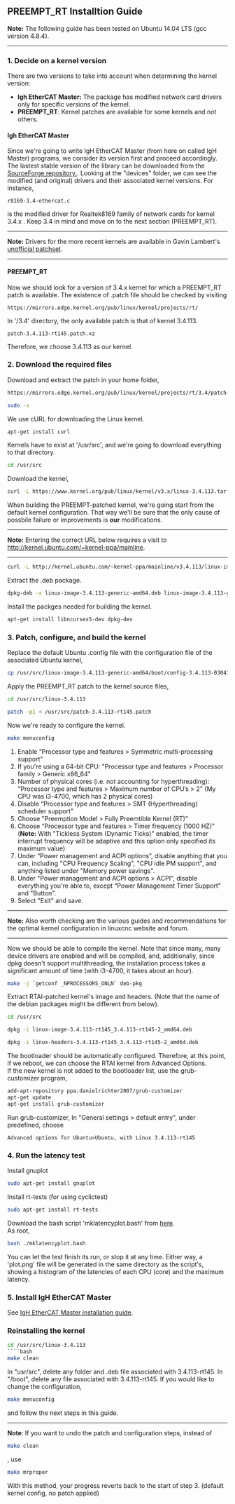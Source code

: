 
## PREEMPT_RT Installtion Guide

**Note:** The following guide has been tested on Ubuntu 14.04 LTS (gcc version 4.8.4).
___
### 1. Decide on a kernel version
There are two versions to take into account when determining the kernel version:  
* **Igh EtherCAT Master:** The package has modified network card drivers only for specific versions of the kernel. 
* **PREEMPT_RT**: Kernel patches are available for some kernels and not others.
#### Igh EtherCAT Master
Since we're going to write IgH EtherCAT Master (from here on called IgH Master) programs, we consider its version first and proceed accordingly. 
The lastest stable version of the library can be downloaded from the [SourceForge repository.](https://sourceforge.net/p/etherlabmaster/code/ci/stable-1.5/tree/). 
Looking at the "devices" folder, we can see the modified (and original) drivers and their associated kernel versions.
For instance,  
```
r8169-3.4-ethercat.c  
``` 
is the modified driver for Realtek8169 family of network cards for kernel 3.4.x . Keep 3.4 in mind and move on to the next section (PREEMPT_RT).  
___
**Note:** Drivers for the more recent kernels are available in Gavin Lambert's [unofficial patchset](https://sourceforge.net/u/uecasm/etherlab-patches/ci/default/tree/#readme).    
___
#### PREEMPT_RT
Now we should look for a version of 3.4.x kernel for which a PREEMPT_RT patch is available. The existence of .patch file should be checked by visiting   
```
https://mirrors.edge.kernel.org/pub/linux/kernel/projects/rt/
``` 
In '/3.4' directory, the only available patch is that of kernel 3.4.113.
```
patch-3.4.113-rt145.patch.xz   
```
Therefore, we choose 3.4.113 as our kernel.
### 2. Download the required files
Download and extract the patch in your home folder,
```bash
https://mirrors.edge.kernel.org/pub/linux/kernel/projects/rt/3.4/patch-3.4.113-rt145.patch.xz
```
```bash
sudo -s
```
We use cURL for downloading the Linux kernel.
```bash
apt-get install curl
```
Kernels have to exist at '/usr/src', and we're going to download everything to that directory.
```bash
cd /usr/src
```
Download the kernel,
```bash
curl -L https://www.kernel.org/pub/linux/kernel/v3.x/linux-3.4.113.tar.xz | tar xJ
```
When building the PREEMPT-patched kernel, we're going start from the default kernel configuration. That way we'll be sure that the only cause of possbile failure or improvements is **our** modifications.
___
**Note:** Entering the correct URL below requires a visit to http://kernel.ubuntu.com/~kernel-ppa/mainline.
___
```bash
curl -L http://kernel.ubuntu.com/~kernel-ppa/mainline/v3.4.113/linux-image-3.4.113-0304113-generic_3.4.113-0304113.201610261546_amd64.deb -o linux-image-3.4.113-generic-amd64.deb
```
Extract the .deb package. 
```bash
dpkg-deb -x linux-image-3.4.113-generic-amd64.deb linux-image-3.4.113-generic-amd64
```
Install the packges needed for building the kernel.  
```bash
apt-get install libncurses5-dev dpkg-dev
```
### 3. Patch, configure, and build the kernel
Replace the default Ubuntu .config file with the configuration file of the associated Ubuntu kernel,
```bash
cp /usr/src/linux-image-3.4.113-generic-amd64/boot/config-3.4.113-0304113-generic /usr/src/linux-3.4.113/.config
```
Apply the PREEMPT_RT patch to the kernel source files,
```bash
cd /usr/src/linux-3.4.113
```
```bash
patch -p1 < /usr/src/patch-3.4.113-rt145.patch
```
Now we're ready to configure the kernel.
```bash
make menuconfig
```
1. Enable “Processor type and features > Symmetric multi-processing support"
2. If you're using a 64-bit CPU: "Processor type and features > Processor family > Generic x86_64"
3. Number of physical cores (i.e. not accounting for hyperthreading): "Processor type and features > Maximum number of CPU’s > 2" (My CPU was i3-4700, which has 2 physical cores)
4. Disable “Processor type and features > SMT (Hyperthreading) scheduler support”
5. Choose "Preemption Model > Fully Preemtible Kernel (RT)"
6. Choose “Processor type and features > Timer frequency (1000 HZ)" (**Note:** With "Tickless System (Dynamic Ticks)" enabled, the timer interrupt frequency will be adaptive and this option only specified its maximum value)
7. Under “Power management and ACPI options”, disable anything that you can, including "CPU Frequency Scaling", "CPU idle PM support", and anything listed under "Memory power savings".
8. Under "Power management and ACPI options > ACPI", disable everything you're able to, except “Power Management Timer Support” and "Button".  
9. Select "Exit" and save.  
___
**Note:** Also worth checking are the various guides and recommendations for the optimal kernel configuration in linuxcnc website and forum.
___
Now we should be able to compile the kernel. Note that since many, many device drivers are enabled and will be compiled, and, additionally, since dpkg doesn't support multithreading, the installation process takes a significant amount of time (with i3-4700, it takes about an hour).
```bash
make -j `getconf _NPROCESSORS_ONLN` deb-pkg 
```
Extract RTAI-patched kernel's image and headers. (Note that the name of the debian packages might be different from below).  
```bash
cd /usr/src
```
```bash
dpkg -i linux-image-3.4.113-rt145_3.4.113-rt145-2_amd64.deb
```
```bash
dpkg -i linux-headers-3.4.113-rt145_3.4.113-rt145-2_amd64.deb
```
The bootloader should be automatically configured. Therefore, at this point, if we reboot, we can choose the RTAI kernel from Advanced Options.  
If the new kernel is not added to the bootloader list, use the grub-customizer program,  
```bash
add-apt-repository ppa:danielrichter2007/grub-customizer
apt-get update
apt-get install grub-customizer
```
Run grub-customizer,
In "General settings > default entry", under predefined, choose  
```
Advanced options for Ubuntu>Ubuntu, with Linux 3.4.113-rt145
```
### 4. Run the latency test
Install gnuplot
```bash
sudo apt-get install gnuplot
```
Install rt-tests (for using cyclictest)  
```bash
sudo apt-get install rt-tests
```
Download the bash script 'mklatencyplot.bash' from [here](http://www.osadl.org/Create-a-latency-plot-from-cyclictest-hi.bash-script-for-latency-plot.0.html).  
As root, 
```bash
bash ./mklatencyplot.bash
```
You can let the test finish its run, or stop it at any time. Either way, a 'plot.png' file will be generated in the same directory as the script's, showing a histogram of the latencies of each CPU (core) and the maximum latency. 
### 5. Install IgH EtherCAT Master
See [IgH EtherCAT Master installation guide](https://github.com/mohse-n/L7N_EtherLab/blob/master/Installation%20guides/IgH%20EtherCAT%20Master%20Installation%20Guide.md).
### Reinstalling the kernel
```bash
cd /usr/src/linux-3.4.113
````bash
make clean
`````
In "usr/src", delete any folder and .deb file associated with 3.4.113-rt145.
In "/boot", delete any file associated with 3.4.113-rt145.
If you would like to change the configuration, 
```bash
make menuconfig
```
and follow the next steps in this guide. 
___
**Note**: If you want to undo the patch and configuration steps, instead of 
````bash
make clean
`````
, use 
````bash
make mrproper
`````
With this method, your progress reverts back to the start of step 3. (default kernel config, no patch applied)
